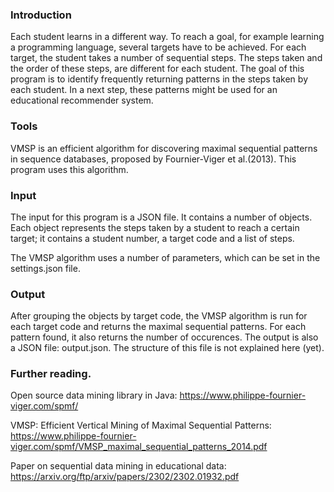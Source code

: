 ### Introduction
Each student learns in a different way.
To reach a goal, for example learning a programming language, several targets have to be achieved.
For each target, the student takes a number of sequential steps.
The steps taken and the order of these steps, are different for each student.
The goal of this program is to identify frequently returning patterns in the steps taken by each student.
In a next step, these patterns might be used for an educational recommender system.

### Tools

VMSP is an efficient algorithm for discovering maximal sequential patterns in sequence databases, proposed by Fournier-Viger et al.(2013).
This program uses this algorithm.

### Input

The input for this program is a JSON file.
It contains a number of objects.
Each object represents the steps taken by a student to reach a certain target;
it contains a student number, a target code and a list of steps.

The VMSP algorithm uses a number of parameters, which can be set in the settings.json file.

### Output

After grouping the objects by target code, the VMSP algorithm is run for each target code and returns the maximal sequential patterns.
For each pattern found, it also returns the number of occurences.
The output is also a JSON file: output.json.
The structure of this file is not explained here (yet).


### Further reading.
Open source data mining library in Java: https://www.philippe-fournier-viger.com/spmf/

VMSP: Efficient Vertical Mining of Maximal Sequential Patterns: https://www.philippe-fournier-viger.com/spmf/VMSP_maximal_sequential_patterns_2014.pdf

Paper on sequential data mining in educational data: https://arxiv.org/ftp/arxiv/papers/2302/2302.01932.pdf